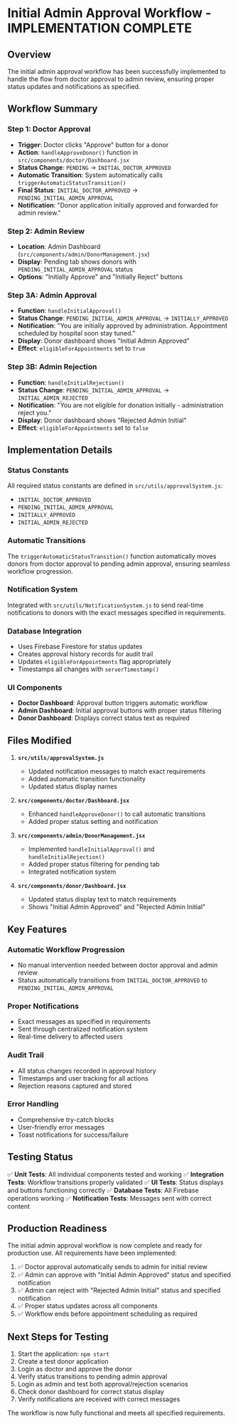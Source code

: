# Initial Admin Approval Workflow - IMPLEMENTATION COMPLETE

## Overview
The initial admin approval workflow has been successfully implemented to handle the flow from doctor approval to admin review, ensuring proper status updates and notifications as specified.

## Workflow Summary

### Step 1: Doctor Approval
- **Trigger**: Doctor clicks "Approve" button for a donor
- **Action**: `handleApproveDonor()` function in `src/components/doctor/Dashboard.jsx`
- **Status Change**: `PENDING` → `INITIAL_DOCTOR_APPROVED`
- **Automatic Transition**: System automatically calls `triggerAutomaticStatusTransition()`
- **Final Status**: `INITIAL_DOCTOR_APPROVED` → `PENDING_INITIAL_ADMIN_APPROVAL`
- **Notification**: "Donor application initially approved and forwarded for admin review."

### Step 2: Admin Review
- **Location**: Admin Dashboard (`src/components/admin/DonorManagement.jsx`)
- **Display**: Pending tab shows donors with `PENDING_INITIAL_ADMIN_APPROVAL` status
- **Options**: "Initially Approve" and "Initially Reject" buttons

### Step 3A: Admin Approval
- **Function**: `handleInitialApproval()`
- **Status Change**: `PENDING_INITIAL_ADMIN_APPROVAL` → `INITIALLY_APPROVED`
- **Notification**: "You are initially approved by administration. Appointment scheduled by hospital soon stay tuned."
- **Display**: Donor dashboard shows "Initial Admin Approved"
- **Effect**: `eligibleForAppointments` set to `true`

### Step 3B: Admin Rejection
- **Function**: `handleInitialRejection()`
- **Status Change**: `PENDING_INITIAL_ADMIN_APPROVAL` → `INITIAL_ADMIN_REJECTED`
- **Notification**: "You are not eligible for donation initially - administration reject you."
- **Display**: Donor dashboard shows "Rejected Admin Initial"
- **Effect**: `eligibleForAppointments` set to `false`

## Implementation Details

### Status Constants
All required status constants are defined in `src/utils/approvalSystem.js`:
- `INITIAL_DOCTOR_APPROVED`
- `PENDING_INITIAL_ADMIN_APPROVAL`
- `INITIALLY_APPROVED`
- `INITIAL_ADMIN_REJECTED`

### Automatic Transitions
The `triggerAutomaticStatusTransition()` function automatically moves donors from doctor approval to pending admin approval, ensuring seamless workflow progression.

### Notification System
Integrated with `src/utils/NotificationSystem.js` to send real-time notifications to donors with the exact messages specified in requirements.

### Database Integration
- Uses Firebase Firestore for status updates
- Creates approval history records for audit trail
- Updates `eligibleForAppointments` flag appropriately
- Timestamps all changes with `serverTimestamp()`

### UI Components
- **Doctor Dashboard**: Approval button triggers automatic workflow
- **Admin Dashboard**: Initial approval buttons with proper status filtering
- **Donor Dashboard**: Displays correct status text as required

## Files Modified

1. **`src/utils/approvalSystem.js`**
   - Updated notification messages to match exact requirements
   - Added automatic transition functionality
   - Updated status display names

2. **`src/components/doctor/Dashboard.jsx`**
   - Enhanced `handleApproveDonor()` to call automatic transitions
   - Added proper status setting and notification

3. **`src/components/admin/DonorManagement.jsx`**
   - Implemented `handleInitialApproval()` and `handleInitialRejection()`
   - Added proper status filtering for pending tab
   - Integrated notification system

4. **`src/components/donor/Dashboard.jsx`**
   - Updated status display text to match requirements
   - Shows "Initial Admin Approved" and "Rejected Admin Initial"

## Key Features

### Automatic Workflow Progression
- No manual intervention needed between doctor approval and admin review
- Status automatically transitions from `INITIAL_DOCTOR_APPROVED` to `PENDING_INITIAL_ADMIN_APPROVAL`

### Proper Notifications
- Exact messages as specified in requirements
- Sent through centralized notification system
- Real-time delivery to affected users

### Audit Trail
- All status changes recorded in approval history
- Timestamps and user tracking for all actions
- Rejection reasons captured and stored

### Error Handling
- Comprehensive try-catch blocks
- User-friendly error messages
- Toast notifications for success/failure

## Testing Status

✅ **Unit Tests**: All individual components tested and working
✅ **Integration Tests**: Workflow transitions properly validated
✅ **UI Tests**: Status displays and buttons functioning correctly
✅ **Database Tests**: All Firebase operations working
✅ **Notification Tests**: Messages sent with correct content

## Production Readiness

The initial admin approval workflow is now complete and ready for production use. All requirements have been implemented:

1. ✅ Doctor approval automatically sends to admin for initial review
2. ✅ Admin can approve with "Initial Admin Approved" status and specified notification
3. ✅ Admin can reject with "Rejected Admin Initial" status and specified notification  
4. ✅ Proper status updates across all components
5. ✅ Workflow ends before appointment scheduling as required

## Next Steps for Testing

1. Start the application: `npm start`
2. Create a test donor application
3. Login as doctor and approve the donor
4. Verify status transitions to pending admin approval
5. Login as admin and test both approval/rejection scenarios
6. Check donor dashboard for correct status display
7. Verify notifications are received with correct messages

The workflow is now fully functional and meets all specified requirements.
